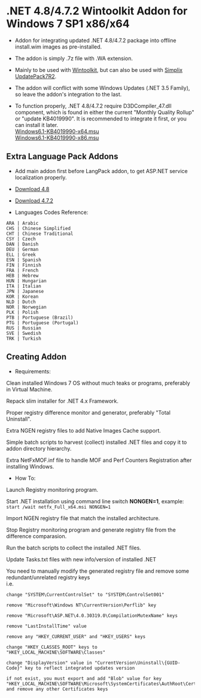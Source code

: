 # .NET 4.8/4.7.2 Wintoolkit Addon for Windows 7 SP1 x86/x64

* Addon for integrating updated .NET 4.8/4.7.2 package into offline install.wim images as pre-installed.

* The addon is simply .7z file with .WA extension.

* Mainly to be used with [Wintoolkit](https://www.majorgeeks.com/files/details/win_toolkit.html), but can also be used with [Simplix UpdatePack7R2](https://blog.simplix.info/update7/).

* The addon will conflict with some Windows Updates (.NET 3.5 Family), so leave the addon's integration to the last.

* To function properly, .NET 4.8/4.7.2 require D3DCompiler_47.dll component, which is found in either the current "Monthly Quality Rollup" or "update KB4019990". It is recommended to integrate it first, or you can install it later.  
[Windows6.1-KB4019990-x64.msu](http://download.windowsupdate.com/c/msdownload/update/software/updt/2017/05/windows6.1-kb4019990-x64_35cc310e81ef23439ba0ec1f11d7b71dd34adfe5.msu)  
[Windows6.1-KB4019990-x86.msu](http://download.windowsupdate.com/c/msdownload/update/software/updt/2017/05/windows6.1-kb4019990-x86_1365fb557d5e5917cbf59b507eac066ad89ea3f7.msu)

## Extra Language Pack Addons

* Add main addon first before LangPack addon, to get ASP.NET service localization properly.

* [Download 4.8](https://github.com/abbodi1406/dotNetFx4xW7A/releases/tag/19.04.13)

* [Download 4.7.2](https://drive.google.com/open?id=1r8NJ6k8a1XTX3cbi1Kyv8BQpTE-6A-d0)

* Languages Codes Reference:  
```
ARA | Arabic  
CHS | Chinese Simplified  
CHT | Chinese Traditional  
CSY | Czech  
DAN | Danish  
DEU | German  
ELL | Greek  
ESN | Spanish  
FIN | Finnish  
FRA | French  
HEB | Hebrew  
HUN | Hungarian  
ITA | Italian  
JPN | Japanese  
KOR | Korean  
NLD | Dutch  
NOR | Norwegian  
PLK | Polish  
PTB | Portuguese (Brazil)  
PTG | Portuguese (Portugal)  
RUS | Russian  
SVE | Swedish  
TRK | Turkish
```

## Creating Addon

* Requirements:  

Clean installed Windows 7 OS without much teaks or programs, preferably in Virtual Machine.  

Repack slim installer for .NET 4.x Framework.  

Proper registry difference monitor and generator, preferably "Total Uninstall".  

Extra NGEN registry files to add Native Images Cache support.  

Simple batch scripts to harvest (collect) installed .NET files and copy it to addon directory hierarchy.  

Extra NetFxMOF.inf file to handle MOF and Perf Counters Registration after installing Windows.

* How To:  

Launch Registry monitoring program.  

Start .NET installation using command line switch **NONGEN=1**, example:  
`start /wait netfx_Full_x64.msi NONGEN=1`  

Import NGEN registry file that match the installed architecture.  

Stop Registry monitoring program and generate registry file from the difference comparasion.  

Run the batch scripts to collect the installed .NET files.  

Update Tasks.txt files with new info/version of installed .NET  

You need to manually modify the generated registry file and remove some redundant/unrelated registry keys  
i.e.  
```
change "SYSTEM\CurrentControlSet" to "SYSTEM\ControlSet001"  

remove "Microsoft\Windows NT\CurrentVersion\Perflib" key  

remove "Microsoft\ASP.NET\4.0.30319.0\CompilationMutexName" keys  

remove "LastInstallTime" value  

remove any "HKEY_CURRENT_USER" and "HKEY_USERS" keys  

change "HKEY_CLASSES_ROOT" keys to "HKEY_LOCAL_MACHINE\SOFTWARE\Classes"  

change "DisplayVersion" value in "CurrentVersion\Uninstall\{GUID-Code}" key to reflect integrated updates version  

if not exist, you must export and add "Blob" value for key "HKEY_LOCAL_MACHINE\SOFTWARE\Microsoft\SystemCertificates\AuthRoot\Certificates\8F43288AD272F3103B6FB1428485EA3014C0BCFE"  
and remove any other Certificates keys
```

